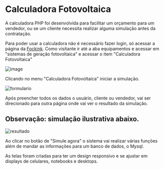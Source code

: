 # Calculadora Fotovoltaica

A calculadora PHP foi desenvolvida para facilitar um orçamento para um vendedor, ou se um cliente necessita realizar alguma simulação antes da contratação.

Para poder usar a calculadora não é necessário fazer login, só acessar a página da [Fockink](https://www.fockink.ind.br).
Como visitante ir até a aba equipamentos e acessar em "sistemas de geração fotovoltaica" e acessar o item "Calculadora Fotovoltaica"

![image](https://user-images.githubusercontent.com/102032089/192615972-17632ab2-94c9-49e3-af14-194a74a12ab0.png)


Clicando no menu "Calculadora Fotovoltaica" iniciar a simulação.

![formulario](https://user-images.githubusercontent.com/102032089/192616379-fb8dfeff-caba-4a71-b6c1-482404a38f62.jpeg)


Após preencher todos os dados o usuário, cliente ou vendedor, vai ser direcionado para outra página onde vai ver o resultado da simulação.
## Observação: simulação ilustrativa abaixo.
![resultado](https://user-images.githubusercontent.com/102032089/192616619-eabff51f-0738-41c9-93c3-28d0dfb7b75b.jpeg)

Ao clicar no botão de "Simule agora" o sistema vai realizar várias funções além de mandar as informações para um banco de dados, o Mysql. 

As telas foram criadas para ter um design responsivo e se ajustar em displays de celulares, notebooks e desktops.
